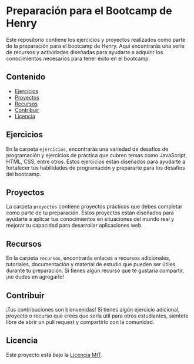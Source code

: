 # Preparación para el Bootcamp de Henry

Este repositorio contiene los ejercicios y proyectos realizados como parte de la preparación para el bootcamp de Henry. Aquí encontrarás una serie de recursos y actividades diseñadas para ayudarte a adquirir los conocimientos necesarios para tener éxito en el bootcamp.

## Contenido

- [Ejercicios](#ejercicios)
- [Proyectos](#proyectos)
- [Recursos](#recursos)
- [Contribuir](#contribuir)
- [Licencia](#licencia)

## Ejercicios

En la carpeta `ejercicios`, encontrarás una variedad de desafíos de programación y ejercicios de práctica que cubren temas como JavaScript, HTML, CSS, entre otros. Estos ejercicios están diseñados para ayudarte a fortalecer tus habilidades de programación y prepararte para los desafíos del bootcamp.

## Proyectos

La carpeta `proyectos` contiene proyectos prácticos que debes completar como parte de tu preparación. Estos proyectos están diseñados para ayudarte a aplicar tus conocimientos en situaciones del mundo real y mejorar tu capacidad para desarrollar aplicaciones web.

## Recursos

En la carpeta `recursos`, encontrarás enlaces a recursos adicionales, tutoriales, documentación y material de estudio que pueden ser útiles durante tu preparación. Si tienes algún recurso que te gustaría compartir, ¡no dudes en agregarlo!

## Contribuir

¡Tus contribuciones son bienvenidas! Si tienes algún ejercicio adicional, proyecto o recurso que crees que sería útil para otros estudiantes, siéntete libre de abrir un pull request y compartirlo con la comunidad.

## Licencia

Este proyecto está bajo la [Licencia MIT](LICENSE).

